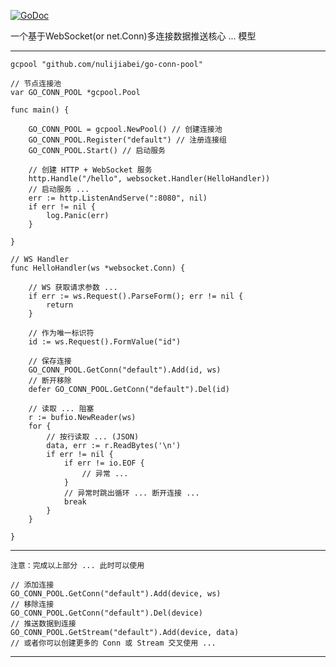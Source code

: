 <a href="https://godoc.org/github.com/nulijiabei/go-conn-pool"><img src="https://godoc.org/github.com/nulijiabei/go-conn-pool?status.svg" alt="GoDoc"></a>

一个基于WebSocket(or net.Conn)多连接数据推送核心 ... 模型

-------------

	gcpool "github.com/nulijiabei/go-conn-pool"

	// 节点连接池
	var GO_CONN_POOL *gcpool.Pool
	
	func main() {
		
		GO_CONN_POOL = gcpool.NewPool() // 创建连接池
		GO_CONN_POOL.Register("default") // 注册连接组
		GO_CONN_POOL.Start() // 启动服务
		
		// 创建 HTTP + WebSocket 服务
		http.Handle("/hello", websocket.Handler(HelloHandler))
		// 启动服务 ...
		err := http.ListenAndServe(":8080", nil)
		if err != nil {
			log.Panic(err)
		}
		
	}
	
	// WS Handler
	func HelloHandler(ws *websocket.Conn) {
		
		// WS 获取请求参数 ... 
		if err := ws.Request().ParseForm(); err != nil {
			return
		}
	
		// 作为唯一标识符
		id := ws.Request().FormValue("id")
		
		// 保存连接
		GO_CONN_POOL.GetConn("default").Add(id, ws)
		// 断开移除
		defer GO_CONN_POOL.GetConn("default").Del(id)
			
		// 读取 ... 阻塞
		r := bufio.NewReader(ws)
		for {
			// 按行读取 ... (JSON)
			data, err := r.ReadBytes('\n')
			if err != nil {
				if err != io.EOF {
					// 异常 ...
				}
				// 异常时跳出循环 ... 断开连接 ...
				break
			}
		}
		
	}

---


	注意：完成以上部分 ... 此时可以使用 
	
	// 添加连接
	GO_CONN_POOL.GetConn("default").Add(device, ws)
	// 移除连接
	GO_CONN_POOL.GetConn("default").Del(device)
	// 推送数据到连接
	GO_CONN_POOL.GetStream("default").Add(device, data)
	// 或者你可以创建更多的 Conn 或 Stream 交叉使用 ...
	
---